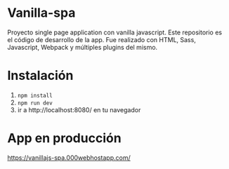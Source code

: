# Vanilla-spa
Proyecto single page application con vanilla javascript. Este repositorio es el código de desarrollo de la app.
Fue realizado con HTML, Sass, Javascript, Webpack y múltiples plugins del mismo.
# Instalación
1. `npm install`
2. `npm run dev`
3. ir a http://localhost:8080/ en tu navegador
# App en producción
https://vanillajs-spa.000webhostapp.com/

